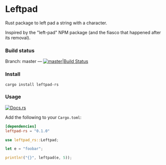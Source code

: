 # Leftpad

Rust package to left pad a string with a character.

Inspired by the "left-pad" NPM package (and the fiasco that happened after its removal).

### Build status

Branch: master — [![master|Build Status](https://travis-ci.org/keltia/leftpad.svg?branch=master)](http://travis-ci.org/keltia/leftpad)

### Install

```
cargo install leftpad-rs 
```

### Usage

[![Docs.rs](https://docs.rs/leftpad-rs?status.svg)](https://docs.rs/leftpad-rs)

Add the following to your `Cargo.toml`:
``` toml
[dependencies]
leftpad-rs = "0.1.0"
```

``` rust
use leftpad_rs::Leftpad;

let e = "foobar";

println!("{}", leftpad(e, 5));
```
